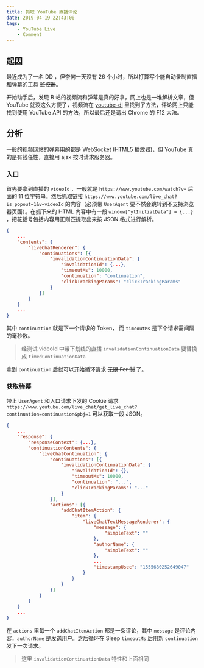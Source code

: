 ```yaml
---
title: 抓取 YouTube 直播评论
date: 2019-04-19 22:43:00
tags: 
    - YouTube Live
    - Comment
---
```


## 起因

最近成为了一名 DD ，但奈何一天没有 26 个小时，所以打算写个能自动录制直播和弹幕的工具 ~~监控器~~。

开始动手后，发现 B 站的视频流和弹幕是真的好拿，网上也是一堆解析文章，但 YouTube 就没这么方便了，视频流在 [youtube-dl](https://github.com/ytdl-org/youtube-dl) 里找到了方法，评论网上只能找到使用 YouTube API 的方法，所以最后还是请出 Chrome 的 F12 大法。

<!-- more -->

## 分析

一般的视频网站的弹幕用的都是 WebSocket (HTML5 播放器)，但 YouTube 真的是有钱任性，直接用 ajax 按时请求服务器。

### 入口

首先要拿到直播的 `videoId` ，一般就是 `https://www.youtube.com/watch?v=` 后面的 11 位字符串。然后抓取链接 `https://www.youtube.com/live_chat?is_popout=1&v=videoId` 的内容（必须带 `UserAgent` 要不然会跳转到不支持浏览器页面）。在抓下来的 HTML 内容中有一段 `window["ytInitialData"] = {...}` ，把花括号包括内容用正则匹提取出来按 JSON 格式进行解析。

```JSON
{
    ...
    "contents": {
        "liveChatRenderer": {
            "continuations": [{
                "invalidationContinuationData": {
                    "invalidationId": {...},
                    "timeoutMs": 10000,
                    "continuation": "continuation",
                    "clickTrackingParams": "clickTrackingParams"
                }
            }]
        }
    }
    ...
}
```

其中 `continuation` 就是下一个请求的 Token， 而 `timeoutMs` 是下个请求需间隔的毫秒数。

> 经测试 videoId 中带下划线的直播 `invalidationContinuationData` 要替换成 `timedContinuationData` 

拿到 `continuation` 后就可以开始循环请求 ~~无限 For 制~~ 了。

### 获取弹幕

带上 `UserAgent` 和入口请求下发的 Cookie 请求 `https://www.youtube.com/live_chat/get_live_chat?continuation=continuation&pbj=1` 可以获取一段 JSON。

```JSON
{
    ...
    "response": {
        "responseContext": {...},
        "continuationContents": {
            "liveChatContinuation": {
                "continuations": [{
                    "invalidationContinuationData": {
                        "invalidationId": {},
                        "timeoutMs": 10000,
                        "continuation": "...",
                        "clickTrackingParams": "..."
                    }
                }],
                "actions": [{
                    "addChatItemAction": {
                        "item": {
                            "liveChatTextMessageRenderer": {
                                "message": {
                                    "simpleText": ""
                                },
                                "authorName": {
                                    "simpleText": ""
                                },
                                ...
                                "timestampUsec": "1555680252649047"
                            }
                        }
                    }
                }]
            }
        }
    }
    ...
}
```

在 `actions` 里每一个 `addChatItemAction` 都是一条评论，其中 `message` 是评论内容，`authorName` 是发送用户。之后循环在 Sleep `timeoutMs` 后用新 `continuation` 发下一次请求。

> 这里 `invalidationContinuationData` 特性和上面相同

